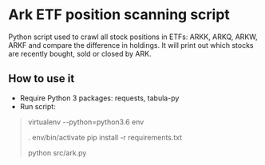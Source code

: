 Ark ETF position scanning script
==================================

Python script used to crawl all stock positions in ETFs: ARKK, ARKQ, ARKW, ARKF
and compare the difference in holdings. It will print out which stocks are
recently bought, sold or closed by ARK.

## How to use it

- Require Python 3 packages: requests, tabula-py
- Run script:
> virtualenv --python=python3.6 env
>
> . env/bin/activate
> pip install -r requirements.txt
>
> python src/ark.py
